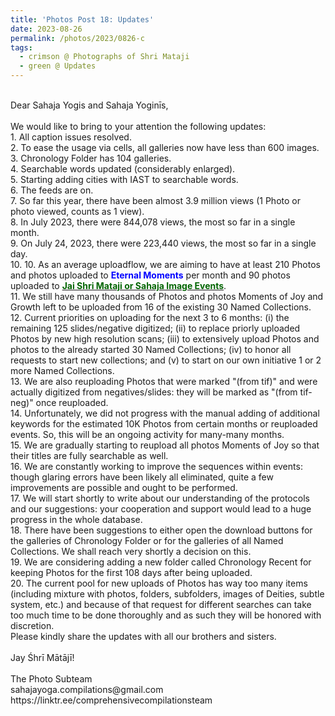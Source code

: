 ```yaml
---
title: 'Photos Post 18: Updates'
date: 2023-08-26
permalink: /photos/2023/0826-c
tags:
  - crimson @ Photographs of Shri Mataji
  - green @ Updates
---
```


<p>
<br>
Dear Sahaja Yogis and Sahaja Yoginīs,<br>
<br>
We would like to bring to your attention the following updates:<br>
1. All caption issues resolved.<br>
2. To ease the usage via cells, all galleries now have less than 600 images.<br>
3. Chronology Folder has 104 galleries.<br>
4. Searchable words updated (considerably enlarged).<br>
5. Starting adding cities with IAST to searchable words.<br>
6. The feeds are on.<br>
7. So far this year, there have been almost 3.9 million views (1 Photo or photo viewed, counts as 1 view).<br>
8. In July 2023, there were 844,078 views, the most so far in a single month.<br>
9. On July 24, 2023, there were 223,440 views, the most so far in a single day.<br>
10. 
10. As an average uploadflow, we are aiming to have at least 210 Photos and photos uploaded to <font color="blue"><b>Eternal Moments</b></font> per month and 90 photos uploaded to <a href="https://imageevent.com/sahaja"><font color="DarkGreen"><b>Jai Shri Mataji or Sahaja Image Events</b></font></a>.<br>
11. We still have many thousands of Photos and photos Moments of Joy and Growth left to be uploaded from 16 of the existing 30 Named Collections.<br>
12. Current priorities on uploading for the next 3 to 6 months: (i) the remaining 125 slides/negative digitized; (ii) to replace priorly uploaded Photos by new high resolution scans; (iii) to extensively upload Photos and photos to the already started 30 Named Collections; (iv) to honor all requests to start new collections; and (v) to start on our own initiative 1 or 2 more Named Collections.<br>
13. We are also reuploading Photos that were marked "(from tif)" and were actually digitized from negatives/slides: they will be marked as "(from tif-neg)" once reuploaded.<br>
14. Unfortunately, we did not progress with the manual adding of additional keywords for the estimated 10K Photos from certain months or reuploaded events. So, this will be an ongoing activity for many-many months.<br>
15. We are gradually starting to reupload all photos Moments of Joy so that their titles are fully searchable as well.<br>
16. We are constantly working to improve the sequences within events: though glaring errors have been likely all eliminated, quite a few improvements are possible and ought to be performed.<br>
17. We will start shortly to write about our understanding of the protocols and our suggestions: your cooperation and support would lead to a huge progress in the whole database.<br>
18. There have been suggestions to either open the download buttons for the galleries of Chronology Folder or for the galleries of all Named Collections. We shall reach very shortly a decision on this.<br>
19. We are considering adding a new folder called Chronology Recent for keeping Photos for the first 108 days after being uploaded.<br>
20. The current pool for new uploads of Photos has way too many items (including mixture with photos, folders, subfolders, images of Deities, subtle system, etc.) and because of that request for different searches can take too much time to be done thoroughly and as such they will be honored with discretion.<br>
Please kindly share the updates with all our brothers and sisters.<br>
<br>
Jay Śhrī Mātājī!<br>
<br>
The Photo Subteam<br>
sahajayoga.compilations@gmail.com<br>
https://linktr.ee/comprehensivecompilationsteam<br>
</p>